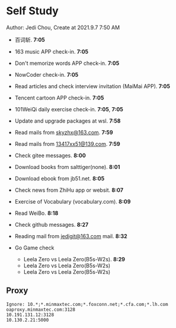 # Self Study

Author: Jedi Chou, Create at 2021.9.7 7:50 AM

* 百词斩. **7:05**
* 163 music APP check-in. **7:05**
* Don't memorize words APP check-in. **7:05**
* NowCoder check-in. **7:05**
* Read articles and check interview invitation (MaiMai APP). **7:05**
* Tencent cartoon APP check-in. **7:05**
* 101WeiQi daily exercise check-in. **7:05**, **7:05**

* Update and upgrade packages at wsl. **7:58**
* Read mails from skyzhx@163.com. **7:59**
* Read mails from 13417xx51@139.com. **7:59**
* Check gitee messages. **8:00**
* Download books from salttiger(none). **8:01**
* Download ebook from jb51.net. **8:05**
* Check news from ZhiHu app or websit. **8:07**
* Exercise of Vocabulary (vocabulary.com). **8:09**
* Read WeiBo. **8:18**
* Check github messages. **8:27**

* Reading mail from jedigit@163.com mail. **8:32**
* Go Game check
  * Leela Zero vs Leela Zero(B5s-W2s). **8:29**
  * Leela Zero vs Leela Zero(B5s-W2s)
  * Leela Zero vs Leela Zero(B5s-W2s)

## Proxy

```memo
Ignore: 10.*;*.minmaxtec.com;*.foxconn.net;*.cfa.com;*.lh.com
oaproxy.minmaxtec.com:3128
10.191.131.12:3128
10.130.2.21:5000
```
